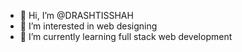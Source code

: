 - 👋 Hi, I’m @DRASHTISSHAH
- 👀 I’m interested in web designing
- 🌱 I’m currently learning full stack web development

<!---
DRASHTISSHAH/DRASHTISSHAH is a ✨ special ✨ repository because its `README.md` (this file) appears on your GitHub profile.
You can click the Preview link to take a look at your changes.
--->
